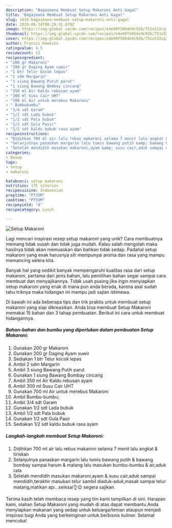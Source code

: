 ```yaml
---
description: "Bagaimana Membuat Setup Makaroni Anti Gagal"
title: "Bagaimana Membuat Setup Makaroni Anti Gagal"
slug: 1616-bagaimana-membuat-setup-makaroni-anti-gagal
date: 2020-08-14T00:24:31.078Z
image: https://img-global.cpcdn.com/recipes/e4e99f5064e9c92b/751x532cq70/setup-makaroni-foto-resep-utama.jpg
thumbnail: https://img-global.cpcdn.com/recipes/e4e99f5064e9c92b/751x532cq70/setup-makaroni-foto-resep-utama.jpg
cover: https://img-global.cpcdn.com/recipes/e4e99f5064e9c92b/751x532cq70/setup-makaroni-foto-resep-utama.jpg
author: Francis Hawkins
ratingvalue: 4.5
reviewcount: 12
recipeingredient:
- "200 gr Makaroni"
- "200 gr Daging Ayam suwir"
- "1 btr Telur kocok lepas"
- "2 sdm Margarin"
- "3 siung Bawang Putih parut"
- "1 siung Bawang Bombay cincang"
- "350 ml Air Kaldu rebusan ayam"
- "300 ml Susu Cair UHT"
- "700 ml Air untuk merebus Makaroni"
- " Bumbubumbu"
- "3/4 sdt Garam"
- "1/2 sdt Lada bubuk"
- "1/2 sdt Pala bubuk"
- "1/2 sdt Gula Pasir"
- "1/2 sdt kaldu bubuk rasa ayam"
recipeinstructions:
- "Didihkan 700 ml air lalu rebus makaroni selama 7 menit lalu angkat &amp; tiriskan"
- "Selanjutnya panaskan margarin lalu tumis bawang putih &amp; bawang bombay sampai harum &amp; matang lalu masukan bumbu-bumbu &amp; air,aduk rata"
- "Setelah mendidih masukan makaroni,ayam &amp; susu cair,aduk sampai mendidih,terakhir masukan telur sambil diaduk-aduk,masak sampai telur matang,matikan api...selesai👌😉 segera sajikan."
categories:
- Resep
tags:
- setup
- makaroni

katakunci: setup makaroni 
nutrition: 175 calories
recipecuisine: Indonesian
preptime: "PT33M"
cooktime: "PT53M"
recipeyield: "4"
recipecategory: Lunch

---
```



![Setup Makaroni](https://img-global.cpcdn.com/recipes/e4e99f5064e9c92b/751x532cq70/setup-makaroni-foto-resep-utama.jpg)

Lagi mencari inspirasi resep setup makaroni yang unik? Cara membuatnya memang tidak susah dan tidak juga mudah. Kalau salah mengolah maka hasilnya tidak akan memuaskan dan bahkan tidak sedap. Padahal setup makaroni yang enak harusnya sih mempunyai aroma dan rasa yang mampu memancing selera kita.



Banyak hal yang sedikit banyak mempengaruhi kualitas rasa dari setup makaroni, pertama dari jenis bahan, lalu pemilihan bahan segar sampai cara membuat dan menyajikannya. Tidak usah pusing jika ingin menyiapkan setup makaroni yang enak di mana pun anda berada, karena asal sudah tahu triknya maka hidangan ini mampu jadi sajian istimewa.


Di bawah ini ada beberapa tips dan trik praktis untuk membuat setup makaroni yang siap dikreasikan. Anda bisa membuat Setup Makaroni memakai 15 bahan dan 3 tahap pembuatan. Berikut ini cara untuk membuat hidangannya.

<!--inarticleads1-->

##### Bahan-bahan dan bumbu yang diperlukan dalam pembuatan Setup Makaroni:

1. Gunakan 200 gr Makaroni
1. Gunakan 200 gr Daging Ayam suwir
1. Sediakan 1 btr Telur kocok lepas
1. Ambil 2 sdm Margarin
1. Ambil 3 siung Bawang Putih parut
1. Gunakan 1 siung Bawang Bombay cincang
1. Ambil 350 ml Air Kaldu rebusan ayam
1. Ambil 300 ml Susu Cair UHT
1. Gunakan 700 ml Air untuk merebus Makaroni
1. Ambil  Bumbu-bumbu;
1. Ambil 3/4 sdt Garam
1. Gunakan 1/2 sdt Lada bubuk
1. Ambil 1/2 sdt Pala bubuk
1. Gunakan 1/2 sdt Gula Pasir
1. Sediakan 1/2 sdt kaldu bubuk rasa ayam




<!--inarticleads2-->

##### Langkah-langkah membuat Setup Makaroni:

1. Didihkan 700 ml air lalu rebus makaroni selama 7 menit lalu angkat &amp; tiriskan
1. Selanjutnya panaskan margarin lalu tumis bawang putih &amp; bawang bombay sampai harum &amp; matang lalu masukan bumbu-bumbu &amp; air,aduk rata
1. Setelah mendidih masukan makaroni,ayam &amp; susu cair,aduk sampai mendidih,terakhir masukan telur sambil diaduk-aduk,masak sampai telur matang,matikan api...selesai👌😉 segera sajikan.




Terima kasih telah membaca resep yang tim kami tampilkan di sini. Harapan kami, olahan Setup Makaroni yang mudah di atas dapat membantu Anda menyiapkan makanan yang sedap untuk keluarga/teman ataupun menjadi inspirasi bagi Anda yang berkeinginan untuk berbisnis kuliner. Selamat mencoba!
